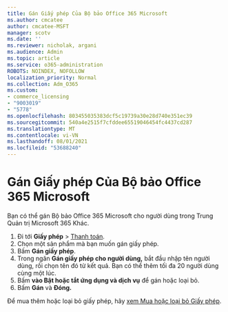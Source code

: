 ```yaml
---
title: Gán Giấy phép Của Bộ bảo Office 365 Microsoft
ms.author: cmcatee
author: cmcatee-MSFT
manager: scotv
ms.date: ''
ms.reviewer: nicholak, argani
ms.audience: Admin
ms.topic: article
ms.service: o365-administration
ROBOTS: NOINDEX, NOFOLLOW
localization_priority: Normal
ms.collection: Adm_O365
ms.custom:
- commerce_licensing
- "9003019"
- "5778"
ms.openlocfilehash: 803455035383dcf5c19739a30e28d740e351ec39
ms.sourcegitcommit: 540a4e2515f7cfddee65519046454fc4437cd287
ms.translationtype: MT
ms.contentlocale: vi-VN
ms.lasthandoff: 08/01/2021
ms.locfileid: "53688240"
---
```

# <a name="assign-microsoft-defender-for-office-365-licenses"></a>Gán Giấy phép Của Bộ bảo Office 365 Microsoft

Bạn có thể gán Bộ bảo Office 365 Microsoft cho người dùng trong Trung Quản trị Microsoft 365 Khác.

1. Đi tới **Giấy phép**  >  [Thanh toán](https://go.microsoft.com/fwlink/p/?linkid=842264).
2. Chọn một sản phẩm mà bạn muốn gán giấy phép.
3. Bấm **Gán giấy phép**.
4. Trong ngăn **Gán giấy phép cho người dùng,**  bắt đầu nhập tên người dùng, rồi chọn tên đó từ kết quả. Bạn có thể thêm tối đa 20 người dùng cùng một lúc.
5. Bấm **vào Bật hoặc tắt ứng dụng và dịch vụ**  để gán hoặc loại bỏ.
6. Bấm **Gán** và **Đóng.**

Để mua thêm hoặc loại bỏ giấy phép, hãy [xem Mua hoặc loại bỏ Giấy phép](/microsoft-365/commerce/licenses/buy-licenses#buy-or-remove-licenses-for-your-business-subscription).